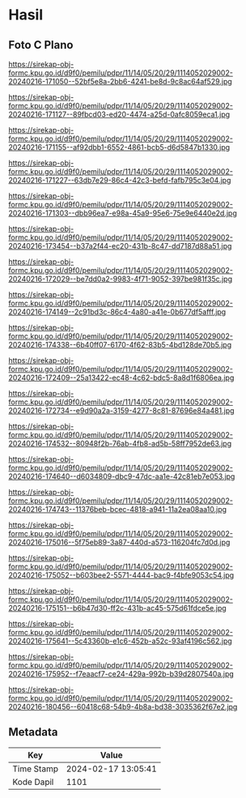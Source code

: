 # Hasil

## Foto C Plano

https://sirekap-obj-formc.kpu.go.id/d9f0/pemilu/pdpr/11/14/05/20/29/1114052029002-20240216-171050--52bf5e8a-2bb6-4241-be8d-9c8ac64af529.jpg

https://sirekap-obj-formc.kpu.go.id/d9f0/pemilu/pdpr/11/14/05/20/29/1114052029002-20240216-171127--89fbcd03-ed20-4474-a25d-0afc8059eca1.jpg

https://sirekap-obj-formc.kpu.go.id/d9f0/pemilu/pdpr/11/14/05/20/29/1114052029002-20240216-171155--af92dbb1-6552-4861-bcb5-d6d5847b1330.jpg

https://sirekap-obj-formc.kpu.go.id/d9f0/pemilu/pdpr/11/14/05/20/29/1114052029002-20240216-171227--63db7e29-86c4-42c3-befd-fafb795c3e04.jpg

https://sirekap-obj-formc.kpu.go.id/d9f0/pemilu/pdpr/11/14/05/20/29/1114052029002-20240216-171303--dbb96ea7-e98a-45a9-95e6-75e9e6440e2d.jpg

https://sirekap-obj-formc.kpu.go.id/d9f0/pemilu/pdpr/11/14/05/20/29/1114052029002-20240216-173454--b37a2f44-ec20-431b-8c47-dd7187d88a51.jpg

https://sirekap-obj-formc.kpu.go.id/d9f0/pemilu/pdpr/11/14/05/20/29/1114052029002-20240216-172029--be7dd0a2-9983-4f71-9052-397be981f35c.jpg

https://sirekap-obj-formc.kpu.go.id/d9f0/pemilu/pdpr/11/14/05/20/29/1114052029002-20240216-174149--2c91bd3c-86c4-4a80-a41e-0b677df5afff.jpg

https://sirekap-obj-formc.kpu.go.id/d9f0/pemilu/pdpr/11/14/05/20/29/1114052029002-20240216-174338--6b40ff07-6170-4f62-83b5-4bd128de70b5.jpg

https://sirekap-obj-formc.kpu.go.id/d9f0/pemilu/pdpr/11/14/05/20/29/1114052029002-20240216-172409--25a13422-ec48-4c62-bdc5-8a8d1f6806ea.jpg

https://sirekap-obj-formc.kpu.go.id/d9f0/pemilu/pdpr/11/14/05/20/29/1114052029002-20240216-172734--e9d90a2a-3159-4277-8c81-87696e84a481.jpg

https://sirekap-obj-formc.kpu.go.id/d9f0/pemilu/pdpr/11/14/05/20/29/1114052029002-20240216-174532--80948f2b-76ab-4fb8-ad5b-58ff7952de63.jpg

https://sirekap-obj-formc.kpu.go.id/d9f0/pemilu/pdpr/11/14/05/20/29/1114052029002-20240216-174640--d6034809-dbc9-47dc-aa1e-42c81eb7e053.jpg

https://sirekap-obj-formc.kpu.go.id/d9f0/pemilu/pdpr/11/14/05/20/29/1114052029002-20240216-174743--11376beb-bcec-4818-a941-11a2ea08aa10.jpg

https://sirekap-obj-formc.kpu.go.id/d9f0/pemilu/pdpr/11/14/05/20/29/1114052029002-20240216-175016--5f75eb89-3a87-440d-a573-116204fc7d0d.jpg

https://sirekap-obj-formc.kpu.go.id/d9f0/pemilu/pdpr/11/14/05/20/29/1114052029002-20240216-175052--b603bee2-5571-4444-bac9-f4bfe9053c54.jpg

https://sirekap-obj-formc.kpu.go.id/d9f0/pemilu/pdpr/11/14/05/20/29/1114052029002-20240216-175151--b6b47d30-ff2c-431b-ac45-575d61fdce5e.jpg

https://sirekap-obj-formc.kpu.go.id/d9f0/pemilu/pdpr/11/14/05/20/29/1114052029002-20240216-175641--5c43360b-e1c6-452b-a52c-93af4196c562.jpg

https://sirekap-obj-formc.kpu.go.id/d9f0/pemilu/pdpr/11/14/05/20/29/1114052029002-20240216-175952--f7eaacf7-ce24-429a-992b-b39d2807540a.jpg

https://sirekap-obj-formc.kpu.go.id/d9f0/pemilu/pdpr/11/14/05/20/29/1114052029002-20240216-180456--60418c68-54b9-4b8a-bd38-3035362f67e2.jpg


## Metadata

| Key        | Value               |
| ---------- | ------------------- |
| Time Stamp | 2024-02-17 13:05:41 |
| Kode Dapil | 1101                |




